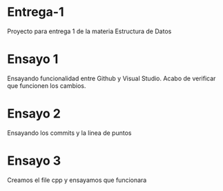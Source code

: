 # Entrega-1
Proyecto para entrega 1 de la materia Estructura de Datos

# Ensayo 1
Ensayando funcionalidad entre Github y Visual Studio. Acabo de verificar que funcionen los cambios.

# Ensayo 2
Ensayando los commits y la linea de puntos 

# Ensayo 3
Creamos el file cpp y ensayamos que funcionara